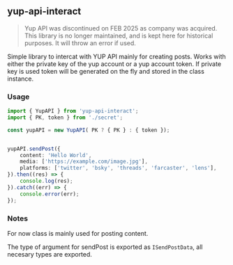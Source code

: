 ## yup-api-interact

> Yup API was discontinued on FEB 2025 as company was acquired. This library is no longer maintained, and is kept here for historical purposes. It will throw an error if used.

Simple library to intercat with YUP API mainly for creating posts.
Works with either the private key of the yup account or a yup account token.
If private key is used token will be generated on the fly and stored in the class instance.

### Usage

```typescript
import { YupAPI } from 'yup-api-interact';
import { PK, token } from './secret';

const yupAPI = new YupAPI( PK ? { PK } : { token });


yupAPI.sendPost({
    content: 'Hello World',
    media: ['https://example.com/image.jpg'],
    platforms: ['twitter', 'bsky', 'threads', 'farcaster', 'lens'],
}).then((res) => {
    console.log(res);
}).catch((err) => {
    console.error(err);
});

```

### Notes

For now class is mainly used for posting content.

The type of argument for sendPost is exported as `ISendPostData`, all necesary types are exported.
